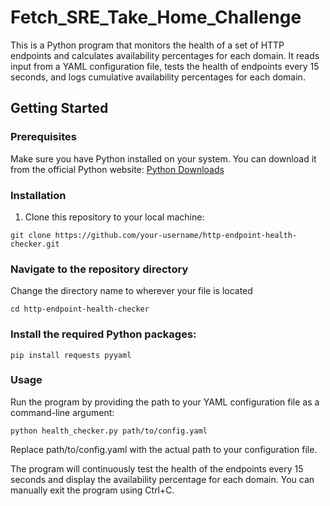 # Fetch_SRE_Take_Home_Challenge


This is a Python program that monitors the health of a set of HTTP endpoints and calculates availability percentages for each domain. It reads input from a YAML configuration file, tests the health of endpoints every 15 seconds, and logs cumulative availability percentages for each domain.

## Getting Started

### Prerequisites

Make sure you have Python installed on your system. You can download it from the official Python website: [Python Downloads](https://www.python.org/downloads/)

### Installation

1. Clone this repository to your local machine:

```
git clone https://github.com/your-username/http-endpoint-health-checker.git
```

### Navigate to the repository directory
Change the directory name to wherever your file is located
```
cd http-endpoint-health-checker
```

### Install the required Python packages:
```
pip install requests pyyaml
```

### Usage

Run the program by providing the path to your YAML configuration file as a command-line argument:

```
python health_checker.py path/to/config.yaml
```
Replace path/to/config.yaml with the actual path to your configuration file.

The program will continuously test the health of the endpoints every 15 seconds and display the availability percentage for each domain. You can manually exit the program using Ctrl+C.



